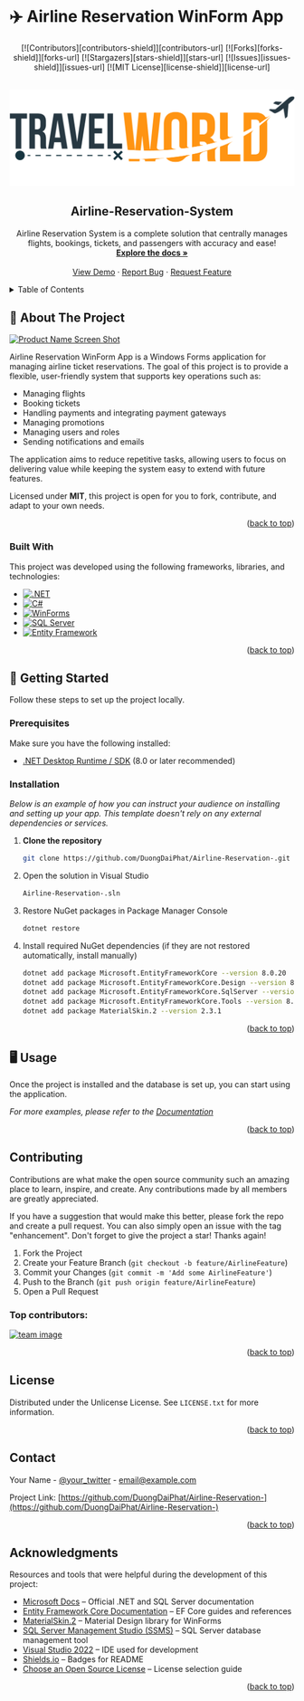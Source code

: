 <a id="readme-top"></a>

# ✈️ Airline Reservation WinForm App

<!-- PROJECT SHIELDS -->
<!--
*** I'm using markdown "reference style" links for readability.
*** Reference links are enclosed in brackets [ ] instead of parentheses ( ).
*** See the bottom of this document for the declaration of the reference variables
*** for contributors-url, forks-url, etc. This is an optional, concise syntax you may use.
*** https://www.markdownguide.org/basic-syntax/#reference-style-links
-->
<p align="center">
[![Contributors][contributors-shield]][contributors-url]
[![Forks][forks-shield]][forks-url]
[![Stargazers][stars-shield]][stars-url]
[![Issues][issues-shield]][issues-url]
[![MIT License][license-shield]][license-url]
</p>



<!-- PROJECT LOGO -->
<br />
<div align="center">
  <a href="https://github.com/DuongDaiPhat/Airline-Reservation-">
    <img src="images/finallogo.png" alt="Logo">
  </a>

  <h2 align="center">Airline-Reservation-System</h2>

  <p align="center">
    Airline Reservation System is a complete solution that centrally manages flights, bookings, tickets, and passengers with accuracy and ease!
    <br />
    <a href="https://github.com/DuongDaiPhat/Airline-Reservation-"><strong>Explore the docs »</strong></a>
    <br />
    <br />
    <a href="https://github.com/DuongDaiPhat/Airline-Reservation-">View Demo</a>
    &middot;
    <a href="https://github.com/DuongDaiPhat/Airline-Reservation-/issues/new?labels=bug&template=bug-report---.md">Report Bug</a>
    &middot;
    <a href="https://github.com/DuongDaiPhat/Airline-Reservation-/issues/new?labels=enhancement&template=feature-request---.md">Request Feature</a>
  </p>
</div>



<!-- TABLE OF CONTENTS -->
<details>
  <summary>Table of Contents</summary>
  <ol>
    <li>
      <a href="#about-the-project">About The Project</a>
      <ul>
        <li><a href="#built-with">Built With</a></li>
      </ul>
    </li>
    <li>
      <a href="#getting-started">Getting Started</a>
      <ul>
        <li><a href="#prerequisites">Prerequisites</a></li>
        <li><a href="#installation">Installation</a></li>
      </ul>
    </li>
    <li><a href="#usage">Usage</a></li>
    <!-- <li><a href="#roadmap">Roadmap</a></li> -->
    <li><a href="#contributing">Contributing</a></li>
    <li><a href="#license">License</a></li>
    <li><a href="#contact">Contact</a></li>
    <li><a href="#acknowledgments">Acknowledgments</a></li>
  </ol>
</details>



<!-- ABOUT THE PROJECT -->
## 🎯 About The Project

[![Product Name Screen Shot][product-screenshot]](https://example.com)

Airline Reservation WinForm App is a Windows Forms application for managing airline ticket reservations.
The goal of this project is to provide a flexible, user-friendly system that supports key operations such as:

* Managing flights
* Booking tickets
* Handling payments and integrating payment gateways
* Managing promotions
* Managing users and roles
* Sending notifications and emails

The application aims to reduce repetitive tasks, allowing users to focus on delivering value while keeping the system easy to extend with future features.

Licensed under **MIT**, this project is open for you to fork, contribute, and adapt to your own needs.

<p align="right">(<a href="#readme-top">back to top</a>)</p>



<!-- BUILT WITH -->
### Built With

This project was developed using the following frameworks, libraries, and technologies:

* [![.NET][dotnet]][dotnet-url]
* [![C#][csharp]][csharp-url]
* [![WinForms][winforms]][winforms-url]
* [![SQL Server][sqlserver]][sqlserver-url]
* [![Entity Framework][ef]][ef-url]

<p align="right">(<a href="#readme-top">back to top</a>)</p>



<!-- GETTING STARTED -->
## 🚀 Getting Started

Follow these steps to set up the project locally.

### Prerequisites

Make sure you have the following installed:

* [.NET Desktop Runtime / SDK](https://dotnet.microsoft.com/en-us/download/dotnet) (8.0 or later recommended)  

### Installation

_Below is an example of how you can instruct your audience on installing and setting up your app. This template doesn't rely on any external dependencies or services._

1. **Clone the repository**
   ```sh
   git clone https://github.com/DuongDaiPhat/Airline-Reservation-.git
   ```
2. Open the solution in Visual Studio
   ```sh
   Airline-Reservation-.sln
   ```
3. Restore NuGet packages in Package Manager Console
   ```js
   dotnet restore
   ```
4. Install required NuGet dependencies (if they are not restored automatically, install manually)
   ```sh
   dotnet add package Microsoft.EntityFrameworkCore --version 8.0.20
   dotnet add package Microsoft.EntityFrameworkCore.Design --version 8.0.20
   dotnet add package Microsoft.EntityFrameworkCore.SqlServer --version 8.0.20
   dotnet add package Microsoft.EntityFrameworkCore.Tools --version 8.0.20
   dotnet add package MaterialSkin.2 --version 2.3.1
   ```

<p align="right">(<a href="#readme-top">back to top</a>)</p>



<!-- USAGE EXAMPLES -->
<!-- Should add demo or code -->
## 🖥️ Usage

Once the project is installed and the database is set up, you can start using the application. 

_For more examples, please refer to the [Documentation](https://example.com)_

<p align="right">(<a href="#readme-top">back to top</a>)</p>



<!-- ROADMAP -->
<!-- ## Roadmap

- [x] Add Changelog
- [x] Add back to top links
- [ ] Add Additional Templates w/ Examples
- [ ] Add "components" document to easily copy & paste sections of the readme
- [ ] Multi-language Support
    - [ ] Chinese
    - [ ] Spanish

See the [open issues](https://github.com/othneildrew/Best-README-Template/issues) for a full list of proposed features (and known issues).

<p align="right">(<a href="#readme-top">back to top</a>)</p> -->



<!-- CONTRIBUTING -->
## Contributing

Contributions are what make the open source community such an amazing place to learn, inspire, and create. Any contributions made by all members are greatly appreciated.

If you have a suggestion that would make this better, please fork the repo and create a pull request. You can also simply open an issue with the tag "enhancement". Don't forget to give the project a star! Thanks again!

1. Fork the Project
2. Create your Feature Branch (`git checkout -b feature/AirlineFeature`)
3. Commit your Changes (`git commit -m 'Add some AirlineFeature'`)
4. Push to the Branch (`git push origin feature/AirlineFeature`)
5. Open a Pull Request

### Top contributors:

<a href="https://github.com/DuongDaiPhat/Airline-Reservation-/graphs/contributors">
  <img src="https://github.com/DuongDaiPhat/Airline-Reservation-/images/team.png" alt="team image" />
</a>

<p align="right">(<a href="#readme-top">back to top</a>)</p>



<!-- LICENSE -->
## License

Distributed under the Unlicense License. See `LICENSE.txt` for more information.

<p align="right">(<a href="#readme-top">back to top</a>)</p>



<!-- CONTACT -->
## Contact

Your Name - [@your_twitter](https://twitter.com/your_username) - email@example.com

Project Link: [https://github.com/DuongDaiPhat/Airline-Reservation-](https://github.com/DuongDaiPhat/Airline-Reservation-)

<p align="right">(<a href="#readme-top">back to top</a>)</p>



<!-- ACKNOWLEDGMENTS -->
## Acknowledgments

Resources and tools that were helpful during the development of this project:

* [Microsoft Docs](https://learn.microsoft.com/) – Official .NET and SQL Server documentation  
* [Entity Framework Core Documentation](https://learn.microsoft.com/ef/core/) – EF Core guides and references  
* [MaterialSkin.2](https://github.com/IgnaceMaes/MaterialSkin) – Material Design library for WinForms  
* [SQL Server Management Studio (SSMS)](https://aka.ms/ssmsfullsetup) – SQL Server database management tool  
* [Visual Studio 2022](https://visualstudio.microsoft.com/) – IDE used for development  
* [Shields.io](https://shields.io) – Badges for README  
* [Choose an Open Source License](https://choosealicense.com) – License selection guide

<p align="right">(<a href="#readme-top">back to top</a>)</p>



<!-- MARKDOWN LINKS & IMAGES -->
<!-- https://www.markdownguide.org/basic-syntax/#reference-style-links -->
[dotnet]: https://img.shields.io/badge/.NET-512BD4?style=for-the-badge&logo=dotnet&logoColor=white
[dotnet-url]: https://dotnet.microsoft.com/

[csharp]: https://img.shields.io/badge/C%23-239120?style=for-the-badge&logo=csharp&logoColor=white
[csharp-url]: https://learn.microsoft.com/dotnet/csharp/

[winforms]: https://img.shields.io/badge/WinForms-0078D4?style=for-the-badge&logo=windows&logoColor=white
[winforms-url]: https://learn.microsoft.com/dotnet/desktop/winforms/

[sqlserver]: https://img.shields.io/badge/SQL%20Server-CC2927?style=for-the-badge&logo=microsoftsqlserver&logoColor=white
[sqlserver-url]: https://www.microsoft.com/sql-server

[ef]: https://img.shields.io/badge/Entity%20Framework-512BD4?style=for-the-badge&logo=dotnet&logoColor=white
[ef-url]: https://learn.microsoft.com/ef/

[contributors-shield]: https://img.shields.io/github/contributors/DuongDaiPhat/Airline-Reservation-.svg?style=for-the-badge
[contributors-url]: https://github.com/DuongDaiPhat/Airline-Reservation-/graphs/contributors

[forks-shield]: https://img.shields.io/github/forks/DuongDaiPhat/Airline-Reservation-.svg?style=for-the-badge
[forks-url]: https://github.com/DuongDaiPhat/Airline-Reservation-/network/members

[stars-shield]: https://img.shields.io/github/stars/DuongDaiPhat/Airline-Reservation-.svg?style=for-the-badge
[stars-url]: https://github.com/DuongDaiPhat/Airline-Reservation-/stargazers

[issues-shield]: https://img.shields.io/github/issues/DuongDaiPhat/Airline-Reservation-.svg?style=for-the-badge
[issues-url]: https://github.com/DuongDaiPhat/Airline-Reservation-/issues

[license-shield]: https://img.shields.io/github/license/DuongDaiPhat/Airline-Reservation-.svg?style=for-the-badge
[license-url]: https://github.com/DuongDaiPhat/Airline-Reservation-/blob/master/LICENSE

[product-screenshot]: images/screenshot.png
